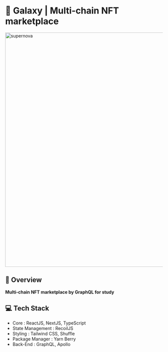 # 💫 Galaxy | Multi-chain NFT marketplace
<img width="750" alt="supernova" src="https://user-images.githubusercontent.com/107841492/225585771-22b653c0-bd34-43e7-a4ff-e2bf2bdf69dc.png">


## 🔭 Overview
**Multi-chain NFT marketplace by GraphQL for study**


## 💻 Tech Stack
- Core : ReactJS, NextJS, TypeScript
- State Management : RecoilJS
- Styling : Tailwind CSS, Shuffle
- Package Manager : Yarn Berry
- Back-End : GraphQL, Apollo
